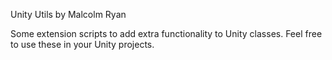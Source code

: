 Unity Utils by Malcolm Ryan

Some extension scripts to add extra functionality to Unity classes. Feel free to use these in your Unity projects.